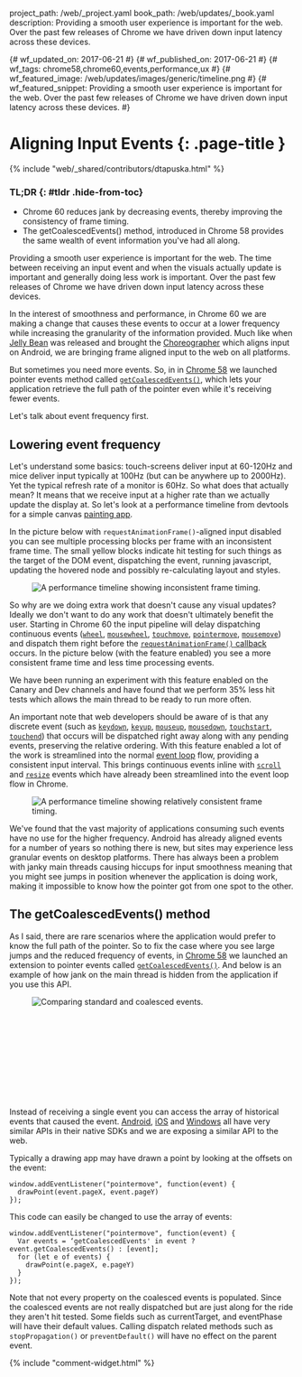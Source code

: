 project_path: /web/_project.yaml
book_path: /web/updates/_book.yaml
description: Providing a smooth user experience is important for the web. Over the past few releases of Chrome we have driven down input latency across these devices.

{# wf_updated_on: 2017-06-21 #}
{# wf_published_on: 2017-06-21 #}
{# wf_tags: chrome58,chrome60,events,performance,ux #}
{# wf_featured_image: /web/updates/images/generic/timeline.png #}
{# wf_featured_snippet: Providing a smooth user experience is important for the web. Over the past few releases of Chrome we have driven down input latency across these devices. #}

# Aligning Input Events {: .page-title }

{% include "web/_shared/contributors/dtapuska.html" %}

### TL;DR {: #tldr .hide-from-toc}

+  Chrome 60 reduces jank by decreasing events, thereby improving the
   consistency of frame timing.
+  The getCoalescedEvents() method, introduced in Chrome 58 provides the same
   wealth of event information you've had all along.

Providing a smooth user experience is important for the web. The time between
receiving an input event and when the visuals actually update is important and
generally doing less work is important. Over the past few releases of Chrome we
have driven down input latency across these devices.

In the interest of smoothness and performance, in Chrome 60 we are making a
change that causes these events to occur at a lower frequency while increasing
the granularity of the information provided. Much like when [Jelly
Bean](https://developer.android.com/about/versions/jelly-bean.html) was released
and brought the
[Choreographer](https://developer.android.com/reference/android/view/Choreographer.html)
which aligns input on Android, we are bringing frame aligned input to the web
on all platforms.

But sometimes you need more events. So, in in
[Chrome 58](https://www.chromestatus.com/feature/5853451217010688) we launched
pointer events method called
[`getCoalescedEvents()`](https://w3c.github.io/pointerevents/extension.html), which
lets your application retrieve the full path of the pointer even while it's
receiving fewer events.

Let's talk about event frequency first.

## Lowering event frequency

Let's understand some basics: touch-screens deliver input at 60-120Hz and mice
deliver input typically at 100Hz (but can be anywhere up to 2000Hz). Yet the
typical refresh rate of a monitor is 60Hz. So what does that actually mean? It
means that we receive input at a higher rate than we actually update the display
at. So let's look at a performance timeline from devtools for a simple canvas
[painting app](https://rbyers.github.io/paint.html).

In the picture below with `requestAnimationFrame()`-aligned input disabled you
can see multiple processing blocks per frame with an inconsistent frame time.
The small  yellow blocks indicate hit testing for such things as the target of
the DOM event, dispatching the event, running javascript, updating the hovered
node and possibly re-calculating layout and styles.

<figure>
  <img src="/web/updates/images/2017/06/inconsistent-frame-timing.png"
       alt="A performance timeline showing inconsistent frame timing."/>
</figure>

So why are we doing extra work that doesn't cause any visual updates? Ideally we
don't want to do any work that doesn't ultimately benefit the user. Starting in
Chrome 60 the input pipeline will delay dispatching continuous events
([`wheel`](https://developer.mozilla.org/en/docs/Web/Events/wheel),
[`mousewheel`](https://developer.mozilla.org/en/docs/Web/Events/mousewheel),
[`touchmove`](https://developer.mozilla.org/en/docs/Web/Events/touchmove),
[`pointermove`](https://developer.mozilla.org/en/docs/Web/Events/pointermove),
[`mousemove`](https://developer.mozilla.org/en/docs/Web/Events/mousemove)) and
dispatch them right before the
[`requestAnimationFrame()` callback](https://developer.mozilla.org/en-US/docs/Web/API/window/requestAnimationFrame)
occurs. In the picture below (with the feature enabled) you see a more
consistent frame time and less time processing events.

We have been running an experiment with this feature enabled on the Canary and
Dev channels and have found that we perform 35% less hit tests which allows the
main thread to be ready to run more often.

An important note that web developers should be aware of is that any discrete
event (such as [`keydown`](https://developer.mozilla.org/en/docs/Web/Events/keydown),
[`keyup`](https://developer.mozilla.org/en/docs/Web/Events/keyup),
[`mouseup`](https://developer.mozilla.org/en/docs/Web/Events/mouseup),
[`mousedown`](https://developer.mozilla.org/en/docs/Web/Events/mousedown),
[`touchstart`](https://developer.mozilla.org/en/docs/Web/Events/touchstart),
[`touchend`](https://developer.mozilla.org/en/docs/Web/Events/touchend)) that
occurs will be dispatched right away along with any pending events, preserving
the relative ordering. With this feature enabled a lot of the work is
streamlined into the normal [event loop](https://github.com/atotic/event-loop)
flow, providing a consistent input interval. This brings continuous events
inline with [`scroll`](https://developer.mozilla.org/en-US/docs/Web/Events/scroll)
and [`resize`](https://developer.mozilla.org/en-US/docs/Web/Events/resize) events
which have already been streamlined into the event loop flow in Chrome.

<figure>
  <img src="/web/updates/images/2017/06/consistent-frame-timing.png"
       alt="A performance timeline showing relatively consistent frame timing."/>
</figure>

We've found that the vast majority of applications consuming such events have no
use for the higher frequency. Android has already aligned events for a number of
years so nothing there is new, but sites may experience less granular events on
desktop platforms. There has always been a problem with janky main threads
causing hiccups for input smoothness meaning that you might see jumps in
position whenever the application is doing work, making it impossible to know
how the pointer got from one spot to the other.

## The getCoalescedEvents() method

As I said, there are rare scenarios where the application would prefer to know
the full path of the pointer. So to fix the case where you see large jumps and
the reduced frequency of events, in [Chrome 58](https://www.chromestatus.com/feature/5853451217010688)
we launched an extension to pointer events called
[`getCoalescedEvents()`](https://w3c.github.io/pointerevents/extension.html). And
below is an example of how jank on the main thread is hidden from the
application if you use this API.

<figure>
  <img src="/web/updates/images/2017/06/standard-and-coalesced-events.png"
       alt="Comparing standard and coalesced events."/>
</figure>

<div class="video-wrapper-full-width">
  <iframe class="devsite-embedded-youtube-video" data-video-id="ihbhkXrfm4A"
          data-autohide="1" data-showinfo="0" frameborder="0" allowfullscreen>
  </iframe>
</div>
 
Instead of receiving a single event you can access the array of historical
events that caused the event.
[Android](https://developer.android.com/reference/android/view/MotionEvent.html#getHistoricalX(int,%20int)),
[iOS](https://developer.apple.com/reference/uikit/uievent/1613808-coalescedtouchesfortouch)
and [Windows](https://msdn.microsoft.com/en-us/library/windows/desktop/hh454886(v=vs.85).aspx)
all have very similar APIs in their native SDKs and we are exposing a similar
API to the web.

Typically a drawing app may have drawn a point by looking at the offsets on the
event:

    window.addEventListener("pointermove", function(event) {
      drawPoint(event.pageX, event.pageY)
    });

This code can easily be changed to use the array of events:

    window.addEventListener("pointermove", function(event) {
      Var events = ‘getCoalescedEvents' in event ? event.getCoalescedEvents() : [event];
      for (let e of events) {
        drawPoint(e.pageX, e.pageY)
      }
    });

Note that not every property on the coalesced events is populated. Since the
coalesced events are not really dispatched but are just along for the ride they
aren't hit tested. Some fields such as currentTarget, and eventPhase will have
their default values. Calling dispatch related methods such as `stopPropagation()`
or `preventDefault()` will have no effect on the parent event.

{% include "comment-widget.html" %}